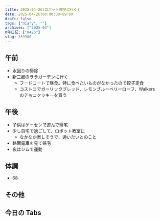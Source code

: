 ```yaml
---
title: 2025-04-26[ロボット教室に行く]
date: 2025-04-26T00:00:00+09:00
draft: false
tags: ["diary", ""]
archives: ["2025-04"]
n年日記: ["0426"]
slug: 359900
---
```


## 午前

- 水回りの掃除
- 新三郷のララガーデンに行く
  - フードコートで昼食。特に食べたいものがなかったので餃子定食
  - コストコでガーリックブレッド、レモンブルーベリーローフ、Walkers のチョコクッキーを買う

## 午後

- 子供はゲーセンで遊んで帰宅
- 少し自宅で過ごして、ロボット教室に
  - なかなか楽しそうで、通いたいとのこと
- 路面電車を見て帰宅
- 夜はジムで運動

## 体調

- 68

## その他

## 今日の Tabs
